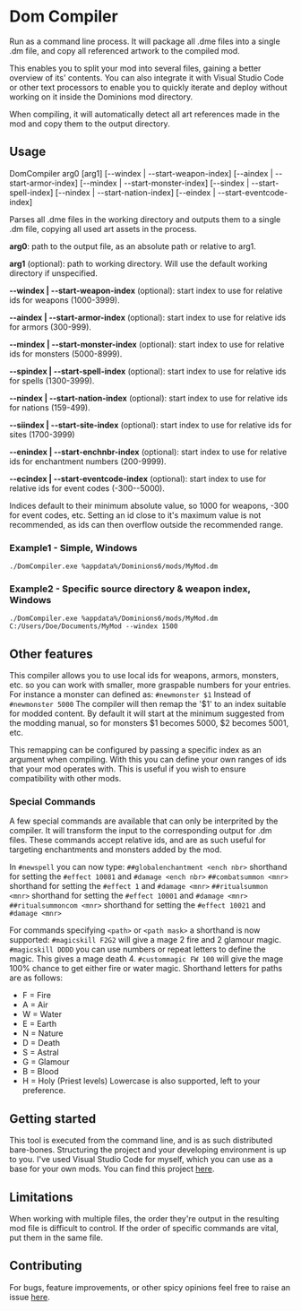 # Dom Compiler
Run as a command line process. It will package all .dme files into a single .dm file, and copy all referenced artwork to the compiled mod.

This enables you to split your mod into several files, gaining a better overview of its' contents. You can also integrate it with Visual Studio Code or other text processors to enable you to quickly iterate and deploy without working on it inside the Dominions mod directory.

When compiling, it will automatically detect all art references made in the mod and copy them to the output directory.

## Usage
DomCompiler arg0 [arg1] [--windex | --start-weapon-index] [--aindex | --start-armor-index] [--mindex | --start-monster-index] [--sindex | --start-spell-index] [--nindex | --start-nation-index] [--eindex | --start-eventcode-index]

Parses all .dme files in the working directory and outputs them to a single .dm file, copying all used art assets in the process.

**arg0**: path to the output file, as an absolute path or relative to arg1.

**arg1** (optional): path to working directory. Will use the default working directory if unspecified.

**--windex | --start-weapon-index** (optional): start index to use for relative ids for weapons (1000-3999).

**--aindex | --start-armor-index** (optional): start index to use for relative ids for armors (300-999).

**--mindex | --start-monster-index** (optional): start index to use for relative ids for monsters (5000-8999).

**--spindex | --start-spell-index** (optional): start index to use for relative ids for spells (1300-3999).

**--nindex | --start-nation-index** (optional): start index to use for relative ids for nations (159-499).

**--siindex | --start-site-index** (optional): start index to use for relative ids for sites (1700-3999)

**--enindex | --start-enchnbr-index** (optional): start index to use for relative ids for enchantment numbers (200-9999).

**--ecindex | --start-eventcode-index** (optional): start index to use for relative ids for event codes (-300--5000).


Indices default to their minimum absolute value, so 1000 for weapons, -300 for event codes, etc. Setting an id close to it's maximum value is not recommended, as ids can then overflow outside the recommended range.

### Example1 - Simple, Windows
`./DomCompiler.exe %appdata%/Dominions6/mods/MyMod.dm`
### Example2 - Specific source directory & weapon index, Windows
`./DomCompiler.exe %appdata%/Dominions6/mods/MyMod.dm C:/Users/Doe/Documents/MyMod --windex 1500`
## Other features
This compiler allows you to use local ids for weapons, armors, monsters, etc. so you can work with smaller, more graspable numbers for your entries. For instance a monster can defined as:
`#newmonster $1`
Instead of
`#newmonster 5000`
The compiler will then remap the '$1' to an index suitable for modded content. By default it will start at the minimum suggested from the modding manual, so for monsters $1 becomes 5000, $2 becomes 5001, etc.

This remapping can be configured by passing a specific index as an argument when compiling. With this you can define your own ranges of ids that your mod operates with. This is useful if you wish to ensure compatibility with other mods.

### Special Commands
A few special commands are available that can only be interprited by the compiler. It will transform the input to the corresponding output for .dm files. These commands accept relative ids, and are as such useful for targeting enchantments and monsters added by the mod.

In `#newspell` you can now type:
`##globalenchantment <ench nbr>` shorthand for setting the `#effect 10081` and `#damage <ench nbr>`
`##combatsummon <mnr>` shorthand for setting the `#effect 1` and `#damage <mnr>`
`##ritualsummon <mnr>` shorthand for setting the `#effect 10001` and `#damage <mnr>`
`##ritualsummoncom <mnr>` shorthand for setting the `#effect 10021` and `#damage <mnr>`

For commands specifying `<path>` or `<path mask>` a shorthand is now supported: 
`#magicskill F2G2` will give a mage 2 fire and 2 glamour magic.
`#magicskill DDDD` you can use numbers or repeat letters to define the magic. This gives a mage death 4.
`#custommagic FW 100` will give the mage 100% chance to get either fire or water magic.
Shorthand letters for paths are as follows:

- F = Fire
- A = Air
- W = Water
- E = Earth
- N = Nature
- D = Death
- S = Astral
- G = Glamour
- B = Blood
- H = Holy (Priest levels)
Lowercase is also supported, left to your preference.

## Getting started
This tool is executed from the command line, and is as such distributed bare-bones. Structuring the project and your developing environment is up to you. I've used Visual Studio Code for myself, which you can use as a base for your own mods. You can find this project [here](https://github.com/Ryxali/Dom-6-Dwarf-Faction).

## Limitations
When working with multiple files, the order they're output in the resulting mod file is difficult to control. If the order of specific commands are vital, put them in the same file.

## Contributing
For bugs, feature improvements, or other spicy opinions feel free to raise an issue [here](https://github.com/Ryxali/DomCompiler/issues).
